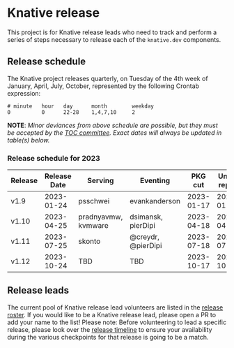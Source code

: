 # Knative release

This project is for Knative release leads who need to track and perform a series of steps necessary to release each of the `knative.dev` components.

## Release schedule

The Knative project releases quarterly, on Tuesday of the 4th week of January, April, July, October, represented by the following Crontab expression:

```
# minute   hour   day      month        weekday
0          0      22-28    1,4,7,10     2
```

**NOTE**: *Minor deviances from above schedule are possible, but they must be accepted by the [TOC committee](https://github.com/knative/community/blob/main/TECH-OVERSIGHT-COMMITTEE.md). Exact dates will always be updated in table(s) below.*

### Release schedule for 2023

| Release | Release Date | Serving        | Eventing            | PKG cut    | Unpin repos
| ------- | ------------ | -------------- | --------------------| ---------- | -----------
| v1.9    | 2023-01-24   | psschwei       | evankanderson       | 2023-01-17 | 2023-01-25
| v1.10   | 2023-04-25   | pradnyavmw, kvmware | dsimansk, pierDipi | 2023-04-18 | 2023-04-26
| v1.11   | 2023-07-25   | skonto         | @creydr, @pierDipi  | 2023-07-18 | 2023-07-26
| v1.12   | 2023-10-24   | TBD            | TBD                 | 2023-10-17 | 2023-10-25

## Release leads
The current pool of Knative release lead volunteers are listed in the [release roster](./ROSTER.md). If you would like to be a Knative release lead, please open a PR to add your name to the list! Please note: Before volunteering to lead a specific release, please look over the [release timeline](TIMELINE.md) to ensure your availability during the various checkpoints for that release is going to be a match.
